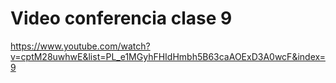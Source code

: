 # Video conferencia clase 9

https://www.youtube.com/watch?v=cptM28uwhwE&list=PL_e1MGyhFHIdHmbh5B63caAOExD3A0wcF&index=9